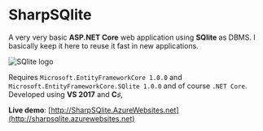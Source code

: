 # SharpSQlite
A very very basic **ASP.NET Core** web application using **SQlite** as DBMS.
I basically keep it here to reuse it fast in new applications.

![SQlite logo](https://sqlite.org/images/sqlite370_banner.gif)

Requires `Microsoft.EntityFrameworkCore 1.0.0` and `Microsoft.EntityFrameworkCore.SQlite 1.0.0` and of course `.NET Core`. Developed using **VS 2017** and **C♯**,

**Live demo**: [http://SharpSQlite.AzureWebsites.net](http://sharpsqlite.azurewebsites.net)
